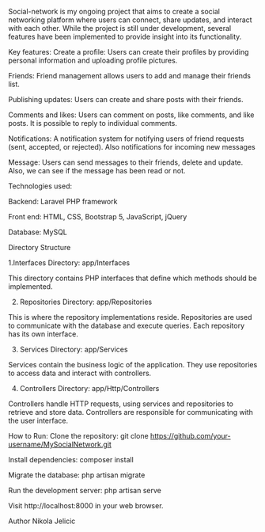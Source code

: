 Social-network is my ongoing project that aims to create a social networking platform where users can connect, share updates, and interact with each other. While the project is still under development, several features have been implemented to provide insight into its functionality.

Key features:
Create a profile:
Users can create their profiles by providing personal information and uploading profile pictures.

Friends:
Friend management allows users to add and manage their friends list.

Publishing updates:
Users can create and share posts with their friends.

Comments and likes:
Users can comment on posts, like comments, and like posts.
It is possible to reply to individual comments.

Notifications:
A notification system for notifying users of friend requests (sent, accepted, or rejected). Also notifications for incoming new messages

Message:
Users can send messages to their friends, delete and update. Also, we can see if the message has been read or not.

Technologies used:

Backend:
Laravel PHP framework

Front end:
HTML, CSS, Bootstrap 5, JavaScript, jQuery

Database:
MySQL

Directory Structure

1.Interfaces
Directory: app/Interfaces

This directory contains PHP interfaces that define which methods should be implemented.

2. Repositories
Directory: app/Repositories

This is where the repository implementations reside. Repositories are used to communicate with the database and execute queries. Each repository has its own interface.

3. Services
Directory: app/Services

Services contain the business logic of the application. They use repositories to access data and interact with controllers.

4. Controllers
Directory: app/Http/Controllers

Controllers handle HTTP requests, using services and repositories to retrieve and store data. Controllers are responsible for communicating with the user interface.


How to Run:
Clone the repository:  git clone https://github.com/your-username/MySocialNetwork.git

Install dependencies: composer install

Migrate the database: php artisan migrate

Run the development server: php artisan serve

Visit http://localhost:8000 in your web browser.

Author
Nikola Jelicic
